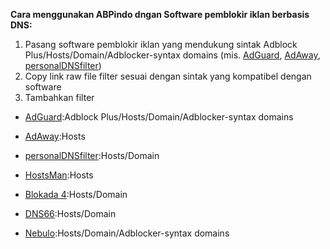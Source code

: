 **Cara menggunakan ABPindo dngan Software pemblokir iklan berbasis DNS:**
1. Pasang software pemblokir iklan yang mendukung sintak Adblock Plus/Hosts/Domain/Adblocker-syntax domains (mis. [AdGuard](https://adguard.com/id/welcome.html), [AdAway](https://adaway.org), [personalDNSfilter](https://zenz-solutions.de/personaldnsfilter/))
2. Copy link raw file filter sesuai dengan sintak yang kompatibel dengan software
3. Tambahkan filter

- [AdGuard](https://adguard.com/id/welcome.html):Adblock Plus/Hosts/Domain/Adblocker-syntax domains

- [AdAway](https://adaway.org):Hosts 

- [personalDNSfilter](https://zenz-solutions.de/personaldnsfilter/):Hosts/Domain

- [HostsMan](https://www.abelhadigital.com/hostsman/):Hosts

- [Blokada 4](https://blokada.org):Hosts/Domain

- [DNS66](https://github.com/julian-klode/dns66):Hosts/Domain

- [Nebulo](https://play.google.com/store/apps/details?id=com.frostnerd.smokescreen):Hosts/Domain/Adblocker-syntax domains

